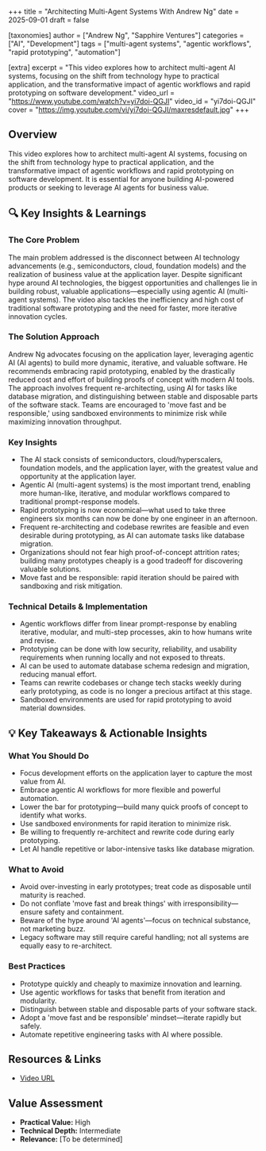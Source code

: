 +++
title = "Architecting Multi-Agent Systems With Andrew Ng"
date = 2025-09-01
draft = false

[taxonomies]
author = ["Andrew Ng", "Sapphire Ventures"]
categories = ["AI", "Development"]
tags = ["multi-agent systems", "agentic workflows", "rapid prototyping", "automation"]

[extra]
excerpt = "This video explores how to architect multi-agent AI systems, focusing on the shift from technology hype to practical application, and the transformative impact of agentic workflows and rapid prototyping on software development."
video_url = "https://www.youtube.com/watch?v=yi7doi-QGJI"
video_id = "yi7doi-QGJI"
cover = "https://img.youtube.com/vi/yi7doi-QGJI/maxresdefault.jpg"
+++

## Overview

This video explores how to architect multi-agent AI systems, focusing on the shift from technology hype to practical application, and the transformative impact of agentic workflows and rapid prototyping on software development. It is essential for anyone building AI-powered products or seeking to leverage AI agents for business value.

## 🔍 Key Insights & Learnings

### The Core Problem
The main problem addressed is the disconnect between AI technology advancements (e.g., semiconductors, cloud, foundation models) and the realization of business value at the application layer. Despite significant hype around AI technologies, the biggest opportunities and challenges lie in building robust, valuable applications—especially using agentic AI (multi-agent systems). The video also tackles the inefficiency and high cost of traditional software prototyping and the need for faster, more iterative innovation cycles.

### The Solution Approach
Andrew Ng advocates focusing on the application layer, leveraging agentic AI (AI agents) to build more dynamic, iterative, and valuable software. He recommends embracing rapid prototyping, enabled by the drastically reduced cost and effort of building proofs of concept with modern AI tools. The approach involves frequent re-architecting, using AI for tasks like database migration, and distinguishing between stable and disposable parts of the software stack. Teams are encouraged to 'move fast and be responsible,' using sandboxed environments to minimize risk while maximizing innovation throughput.

### Key Insights
- The AI stack consists of semiconductors, cloud/hyperscalers, foundation models, and the application layer, with the greatest value and opportunity at the application layer.
- Agentic AI (multi-agent systems) is the most important trend, enabling more human-like, iterative, and modular workflows compared to traditional prompt-response models.
- Rapid prototyping is now economical—what used to take three engineers six months can now be done by one engineer in an afternoon.
- Frequent re-architecting and codebase rewrites are feasible and even desirable during prototyping, as AI can automate tasks like database migration.
- Organizations should not fear high proof-of-concept attrition rates; building many prototypes cheaply is a good tradeoff for discovering valuable solutions.
- Move fast and be responsible: rapid iteration should be paired with sandboxing and risk mitigation.

### Technical Details & Implementation
- Agentic workflows differ from linear prompt-response by enabling iterative, modular, and multi-step processes, akin to how humans write and revise.
- Prototyping can be done with low security, reliability, and usability requirements when running locally and not exposed to threats.
- AI can be used to automate database schema redesign and migration, reducing manual effort.
- Teams can rewrite codebases or change tech stacks weekly during early prototyping, as code is no longer a precious artifact at this stage.
- Sandboxed environments are used for rapid prototyping to avoid material downsides.

## 💡 Key Takeaways & Actionable Insights

### What You Should Do
- Focus development efforts on the application layer to capture the most value from AI.
- Embrace agentic AI workflows for more flexible and powerful automation.
- Lower the bar for prototyping—build many quick proofs of concept to identify what works.
- Use sandboxed environments for rapid iteration to minimize risk.
- Be willing to frequently re-architect and rewrite code during early prototyping.
- Let AI handle repetitive or labor-intensive tasks like database migration.

### What to Avoid
- Avoid over-investing in early prototypes; treat code as disposable until maturity is reached.
- Do not conflate 'move fast and break things' with irresponsibility—ensure safety and containment.
- Beware of the hype around 'AI agents'—focus on technical substance, not marketing buzz.
- Legacy software may still require careful handling; not all systems are equally easy to re-architect.

### Best Practices
- Prototype quickly and cheaply to maximize innovation and learning.
- Use agentic workflows for tasks that benefit from iteration and modularity.
- Distinguish between stable and disposable parts of your software stack.
- Adopt a 'move fast and be responsible' mindset—iterate rapidly but safely.
- Automate repetitive engineering tasks with AI where possible.

## Resources & Links

- [Video URL](https://www.youtube.com/watch?v=yi7doi-QGJI)

## Value Assessment
- **Practical Value:** High
- **Technical Depth:** Intermediate
- **Relevance:** [To be determined]

